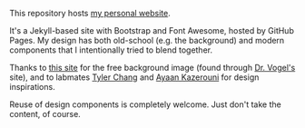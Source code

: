 This repository hosts [my personal website][1].

It's a Jekyll-based site with Bootstrap and Font Awesome, hosted by GitHub
Pages. My design has both old-school (e.g. the background) and modern components
that I intentionally tried to blend together.

Thanks to [this site][5] for the free background image (found through
[Dr. Vogel's][2] site), and to labmates [Tyler Chang][3] and [Ayaan Kazerouni][4]
for design inspirations.

Reuse of design components is completely welcome. Just don't take the content,
of course.

[1]: https://jcdetwiler.github.io
[2]: https://www.math.tamu.edu/~tvogel/
[3]: http://people.cs.vt.edu/thchang/
[4]: http://people.cs.vt.edu/~ayaan/#
[5]: http://www.webmaster.paginus.com/texture-fond-page-bleu-vert-p5.htm
